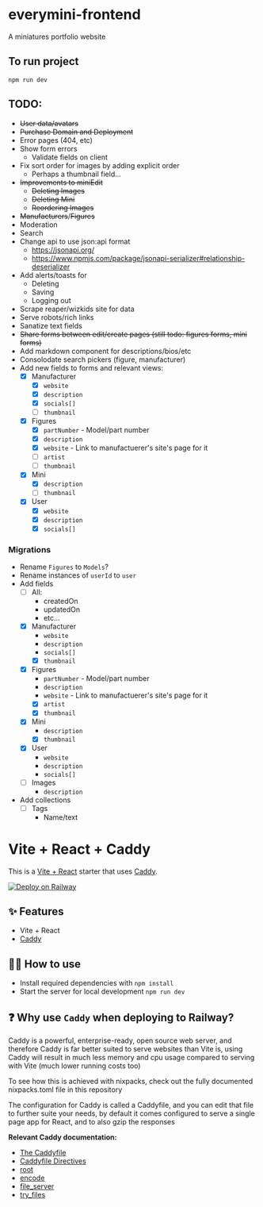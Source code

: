 # everymini-frontend

A miniatures portfolio website

## To run project

```
npm run dev
```

## TODO:

- ~~User data/avatars~~
- ~~Purchase Domain and Deployment~~
- Error pages (404, etc)
- Show form errors
  - Validate fields on client
- Fix sort order for images by adding explicit order
  - Perhaps a thumbnail field...
- ~~Improvements to miniEdit~~
  - ~~Deleting Images~~
  - ~~Deleting Mini~~
  - ~~Reordering Images~~
- ~~Manufacturers~~/~~Figures~~
- Moderation
- Search
- Change api to use json:api format
  - https://jsonapi.org/
  - https://www.npmjs.com/package/jsonapi-serializer#relationship-deserializer
- Add alerts/toasts for
  - Deleting
  - Saving
  - Logging out
- Scrape reaper/wizkids site for data
- Serve robots/rich links
- Sanatize text fields
- ~~Share forms between edit/create pages (still todo: figures forms, mini forms)~~
- Add markdown component for descriptions/bios/etc
- Consolodate search pickers (figure, manufacturer)
- Add new fields to forms and relevant views:
  - [x] Manufacturer
    - [x] `website`
    - [x] `description`
    - [x] `socials[]`
    - [ ] `thumbnail`
  - [x] Figures
    - [x] `partNumber` - Model/part number
    - [x] `description`
    - [x] `website` - Link to manufactuerer's site's page for it
    - [ ] `artist`
    - [ ] `thumbnail`
  - [x] Mini
    - [x] `description`
    - [ ] `thumbnail`
  - [x] User
    - [x] `website`
    - [x] `description`
    - [x] `socials[]`

### Migrations

- Rename `Figures` to `Models`?
- Rename instances of `userId` to `user`
- Add fields
  - [ ] All:
    - createdOn
    - updatedOn
    - etc...
  - [x] Manufacturer
    - `website`
    - `description`
    - `socials[]`
    - [x] `thumbnail`
  - [x] Figures
    - `partNumber` - Model/part number
    - `description`
    - `website` - Link to manufactuerer's site's page for it
    - [x] `artist`
    - [x] `thumbnail`
  - [x] Mini
    - `description`
    - [x] `thumbnail`
  - [x] User
    - `website`
    - `description`
    - `socials[]`
  - [ ] Images
    - `description`
- Add collections
  - [ ] Tags
    - Name/text

# Vite + React + Caddy

This is a [Vite + React](https://vitejs.dev/guide/#trying-vite-online) starter that uses [Caddy](https://caddyserver.com/).

[![Deploy on Railway](https://railway.app/button.svg)](https://railway.app/template/NeiLty?referralCode=ySCnWl)

## ✨ Features

- Vite + React
- [Caddy](https://caddyserver.com/)

## 💁‍♀️ How to use

- Install required dependencies with `npm install`
- Start the server for local development `npm run dev`

## ❓ Why use `Caddy` when deploying to Railway?

Caddy is a powerful, enterprise-ready, open source web server, and therefore Caddy is far better suited to serve websites than Vite is, using Caddy will result in much less memory and cpu usage compared to serving with Vite (much lower running costs too)

To see how this is achieved with nixpacks, check out the fully documented nixpacks.toml file in this repository

The configuration for Caddy is called a Caddyfile, and you can edit that file to further suite your needs, by default it comes configured to serve a single page app for React, and to also gzip the responses

**Relevant Caddy documentation:**

- [The Caddyfile](https://caddyserver.com/docs/caddyfile)
- [Caddyfile Directives](https://caddyserver.com/docs/caddyfile/directives)
- [root](https://caddyserver.com/docs/caddyfile/directives/root)
- [encode](https://caddyserver.com/docs/caddyfile/directives/encode)
- [file_server](https://caddyserver.com/docs/caddyfile/directives/file_server)
- [try_files](https://caddyserver.com/docs/caddyfile/directives/try_files)
